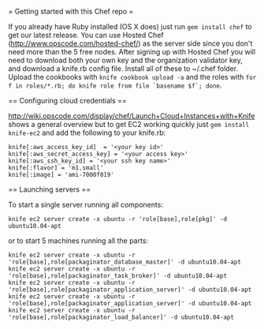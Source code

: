 = Getting started with this Chef repo =

If you already have Ruby installed (OS X does) just run `gem install chef` to get our latest release. You can use Hosted Chef (http://www.opscode.com/hosted-chef/) as the server side since you 
don't need more than the 5 free nodes. After signing up with Hosted Chef you will need to download both your own key and the organization validator key, and download a knife.rb config file. Install
all of these to ~/.chef folder. Upload the cookbooks with `knife cookbook upload -a` and the roles with ``for f in roles/*.rb; do knife role from file `basename $f`; done``.

== Configuring cloud credentials ==

http://wiki.opscode.com/display/chef/Launch+Cloud+Instances+with+Knife shows a general overview but to get EC2 working quickly just ``gem install knife-ec2`` and add the following to your knife.rb:

    knife[:aws_access_key_id]  = '<your key id>'
    knife[:aws_secret_access_key] = '<your access key>'
    knife[:aws_ssh_key_id] = '<your ssh key name>'
    knife[:flavor] = 'm1.small'
    knife[:image] = 'ami-7000f019'

== Launching servers ==

To start a single server running all components:

    knife ec2 server create -x ubuntu -r 'role[base],role[pkg]' -d ubuntu10.04-apt

or to start 5 machines running all the parts:

    knife ec2 server create -x ubuntu -r 'role[base],role[packaginator_database_master]' -d ubuntu10.04-apt
    knife ec2 server create -x ubuntu -r 'role[base],role[packaginator_task_broker]' -d ubuntu10.04-apt
    knife ec2 server create -x ubuntu -r 'role[base],role[packaginator_application_server]' -d ubuntu10.04-apt
    knife ec2 server create -x ubuntu -r 'role[base],role[packaginator_application_server]' -d ubuntu10.04-apt 
    knife ec2 server create -x ubuntu -r 'role[base],role[packaginator_load_balancer]' -d ubuntu10.04-apt
